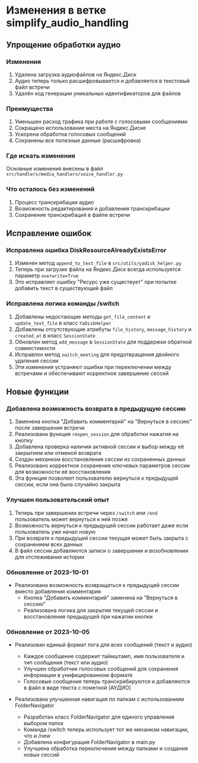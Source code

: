 # Изменения в ветке simplify_audio_handling

## Упрощение обработки аудио

### Изменения
1. Удалена загрузка аудиофайлов на Яндекс.Диск
2. Аудио теперь только расшифровывается и добавляется в текстовый файл встречи
3. Удалён код генерации уникальных идентификаторов для файлов

### Преимущества
1. Уменьшен расход трафика при работе с голосовыми сообщениями
2. Сокращено использование места на Яндекс.Диске
3. Ускорена обработка голосовых сообщений
4. Сохранены все полезные данные (расшифровка)

### Где искать изменения
Основные изменения внесены в файл `src/handlers/media_handlers/voice_handler.py`

### Что осталось без изменений
1. Процесс транскрибации аудио
2. Возможность редактирования и добавления транскрибации
3. Сохранение транскрибаций в файле встречи

## Исправление ошибок

### Исправлена ошибка DiskResourceAlreadyExistsError
1. Изменен метод `append_to_text_file` в `src/utils/yadisk_helper.py`
2. Теперь при загрузке файла на Яндекс.Диск всегда используется параметр `overwrite=True`
3. Это исправляет ошибку "Ресурс уже существует" при попытке добавить текст в существующий файл

### Исправлена логика команды /switch
1. Добавлены недостающие методы `get_file_content` и `update_text_file` в класс `YaDiskHelper`
2. Добавлены отсутствующие атрибуты `file_history`, `message_history` и `created_at` в класс `SessionState`
3. Обновлен метод `add_message` в `SessionState` для поддержки обратной совместимости
4. Исправлен метод `switch_meeting` для предотвращения двойного удаления сессии
5. Эти изменения устраняют ошибки при переключении между встречами и обеспечивают корректное завершение сессий

## Новые функции

### Добавлена возможность возврата в предыдущую сессию
1. Заменена кнопка "Добавить комментарий" на "Вернуться в сессию" после завершения встречи
2. Реализована функция `reopen_session` для обработки нажатия на кнопку
3. Добавлена проверка наличия активной сессии и выбор между её закрытием или отменой возврата
4. Создан механизм восстановления сессии из сохраненных данных
5. Реализовано корректное сохранение ключевых параметров сессии для возможности её восстановления
6. Эта функция позволяет пользователю вернуться к предыдущей сессии, если она была случайно закрыта

### Улучшен пользовательский опыт
1. Теперь при завершении встречи через `/switch` или `/end` пользователь может вернуться к ней позже
2. Возможность вернуться к предыдущей сессии работает даже если пользователь уже начал новую
3. При возврате к предыдущей сессии текущая может быть закрыта с сохранением всех данных
4. В файл сессии добавляются записи о завершении и возобновлении для отслеживания истории

### Обновление от 2023-10-01
- Реализована возможность возвращаться к предыдущей сессии вместо добавления комментария
  - Кнопка "Добавить комментарий" заменена на "Вернуться в сессию"
  - Реализована логика для закрытия текущей сессии и восстановления предыдущей при нажатии кнопки

### Обновление от 2023-10-05
- Реализован единый формат лога для всех сообщений (текст и аудио)
  - Каждое сообщение содержит таймштамп, имя пользователя и тип сообщения (текст или аудио)
  - Улучшен обработчик голосовых сообщений для сохранения информации в унифицированном формате
  - Голосовые сообщения теперь транскрибируются и добавляются в файл в виде текста с пометкой [АУДИО]

- Реализована улучшенная навигация по папкам с использованием FolderNavigator
  - Разработан класс FolderNavigator для единого управления выбором папок
  - Команда /switch теперь использует тот же механизм навигации, что и /new
  - Добавлена конфигурация FolderNavigator в main.py
  - Улучшена обработка переключения между папками и создания новых сессий 